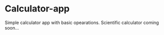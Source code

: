 # Calculator-app
Simple calculator app with basic opearations.
Scientific calculator coming soon...
